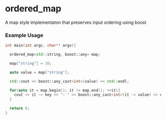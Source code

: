 # ordered_map
 A map style implementaton that preserves input ordering using boost

### Example Usage 
```cpp
int main(int argc, char** argv){ 

  ordered_map<std::string, boost::any> map; 

  map["string"] = 10; 

  auto value = map["string"]; 

  std::cout << boost::any_cast<int>(value) << std::endl; 

  for(auto it = map.begin(); it != map.end(); ++it){ 
    cout << it -> key << ": " << boost::any_cast<int>(it -> value) << endl; 
  }

  return 0; 
}
```